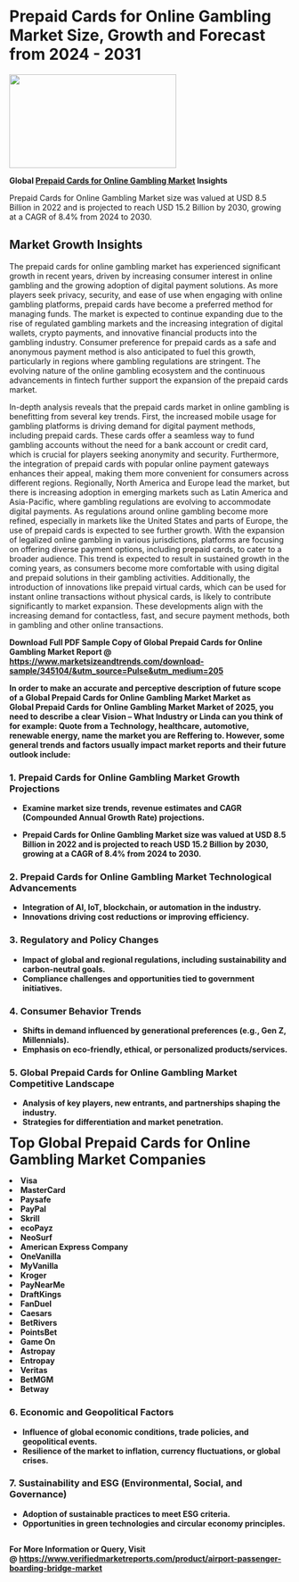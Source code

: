 <H1>Prepaid Cards for Online Gambling Market Size, Growth and Forecast from 2024 - 2031</H1><img class="aligncenter size-medium wp-image-584254" src="https://thirdeyenews.in/wp-content/uploads/2024/09/Global-Market-Research-300x168.jpeg" alt="" width="300" height="168" /><p><strong>Global&nbsp;<a href="https://www.marketsizeandtrends.com/download-sample/345104/&amp;utm_source=Pulse&amp;utm_medium=205">Prepaid Cards for Online Gambling Market</a> Insights</strong></p><p>Prepaid Cards for Online Gambling Market size was valued at USD 8.5 Billion in 2022 and is projected to reach USD 15.2 Billion by 2030, growing at a CAGR of 8.4% from 2024 to 2030.</p><p><h2>Market Growth Insights</h2> <p>The prepaid cards for online gambling market has experienced significant growth in recent years, driven by increasing consumer interest in online gambling and the growing adoption of digital payment solutions. As more players seek privacy, security, and ease of use when engaging with online gambling platforms, prepaid cards have become a preferred method for managing funds. The market is expected to continue expanding due to the rise of regulated gambling markets and the increasing integration of digital wallets, crypto payments, and innovative financial products into the gambling industry. Consumer preference for prepaid cards as a safe and anonymous payment method is also anticipated to fuel this growth, particularly in regions where gambling regulations are stringent. The evolving nature of the online gambling ecosystem and the continuous advancements in fintech further support the expansion of the prepaid cards market.</p> <p><strong></strong></p> <p>In-depth analysis reveals that the prepaid cards market in online gambling is benefitting from several key trends. First, the increased mobile usage for gambling platforms is driving demand for digital payment methods, including prepaid cards. These cards offer a seamless way to fund gambling accounts without the need for a bank account or credit card, which is crucial for players seeking anonymity and security. Furthermore, the integration of prepaid cards with popular online payment gateways enhances their appeal, making them more convenient for consumers across different regions. Regionally, North America and Europe lead the market, but there is increasing adoption in emerging markets such as Latin America and Asia-Pacific, where gambling regulations are evolving to accommodate digital payments. As regulations around online gambling become more refined, especially in markets like the United States and parts of Europe, the use of prepaid cards is expected to see further growth. With the expansion of legalized online gambling in various jurisdictions, platforms are focusing on offering diverse payment options, including prepaid cards, to cater to a broader audience. This trend is expected to result in sustained growth in the coming years, as consumers become more comfortable with using digital and prepaid solutions in their gambling activities. Additionally, the introduction of innovations like prepaid virtual cards, which can be used for instant online transactions without physical cards, is likely to contribute significantly to market expansion. These developments align with the increasing demand for contactless, fast, and secure payment methods, both in gambling and other online transactions.</p> <p><strong></p><p><span class=""><strong>Download Full PDF Sample Copy of Global Prepaid Cards for Online Gambling Market Report</strong> @ <a href="https://www.marketsizeandtrends.com/download-sample/345104/&amp;utm_source=Pulse&amp;utm_medium=205" target="_blank">https://www.marketsizeandtrends.com/download-sample/345104/&amp;utm_source=Pulse&amp;utm_medium=205</a></span></p><p>In order to make an accurate and perceptive description of future scope of a Global&nbsp;Prepaid Cards for Online Gambling Market Market as Global&nbsp;Prepaid Cards for Online Gambling Market Market of 2025, you need to describe a clear Vision &ndash; What Industry or Linda can you think of for example: Quote from a Technology, healthcare, automotive, renewable energy, name the market you are Reffering to. However, some general trends and factors usually impact market reports and their future outlook include:</p><h3>1.&nbsp;<strong>Prepaid Cards for Online Gambling Market Growth Projections</strong></h3><ul><li>Examine market size trends, revenue estimates and CAGR (Compounded Annual Growth Rate) projections.</li><li><p>Prepaid Cards for Online Gambling Market size was valued at USD 8.5 Billion in 2022 and is projected to reach USD 15.2 Billion by 2030, growing at a CAGR of 8.4% from 2024 to 2030.</p></li></ul><h3>2.&nbsp;<strong>Prepaid Cards for Online Gambling Market Technological Advancements</strong></h3><ul><li>Integration of AI, IoT, blockchain, or automation in the industry.</li><li>Innovations driving cost reductions or improving efficiency.</li></ul><h3>3.&nbsp;<strong>Regulatory and Policy Changes</strong></h3><ul><li>Impact of global and regional regulations, including sustainability and carbon-neutral goals.</li><li>Compliance challenges and opportunities tied to government initiatives.</li></ul><h3>4.&nbsp;<strong>Consumer Behavior Trends</strong></h3><ul><li>Shifts in demand influenced by generational preferences (e.g., Gen Z, Millennials).</li><li>Emphasis on eco-friendly, ethical, or personalized products/services.</li></ul><h3>5.&nbsp;<strong>Global Prepaid Cards for Online Gambling Market Competitive Landscape</strong></h3><ul><li>Analysis of key players, new entrants, and partnerships shaping the industry.</li><li>Strategies for differentiation and market penetration.</li></ul><p data-pm-slice="1 1 []"><span style="color: inherit; font-family: inherit; font-size: 25px;">Top Global Prepaid Cards for Online Gambling Market Companies</span></p><div class="" data-test-id=""><p><li>Visa</li><li> MasterCard</li><li> Paysafe</li><li> PayPal</li><li> Skrill</li><li> ecoPayz</li><li> NeoSurf</li><li> American Express Company</li><li> OneVanilla</li><li> MyVanilla</li><li> Kroger</li><li> PayNearMe</li><li> DraftKings</li><li> FanDuel</li><li> Caesars</li><li> BetRivers</li><li> PointsBet</li><li> Game On</li><li> Astropay</li><li> Entropay</li><li> Veritas</li><li> BetMGM</li><li> Betway</li></p></div><h3>6.&nbsp;<strong>Economic and Geopolitical Factors</strong></h3><ul><li>Influence of global economic conditions, trade policies, and geopolitical events.</li><li>Resilience of the market to inflation, currency fluctuations, or global crises.</li></ul><h3>7.&nbsp;<strong>Sustainability and ESG (Environmental, Social, and Governance)</strong></h3><ul><li>Adoption of sustainable practices to meet ESG criteria.</li><li>Opportunities in green technologies and circular economy principles.</li></ul><h2><strong style="font-size: 14px;">For More Information or Query, Visit @&nbsp;</strong><a style="background-color: #ffffff; font-size: 14px;" href="https://www.marketsizeandtrends.com/report/prepaid-cards-for-online-gambling-market/" target="_blank">https://www.verifiedmarketreports.com/product/airport-passenger-boarding-bridge-market</a></h2>
